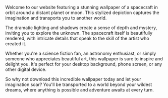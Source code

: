 <!--
Write me content for website with wallpaper "A stylized depiction of a spacecraft in orbit around a distant planet or moon, with dramatic lighting and shadows."
-->

<!--font:Poppins-->

Welcome to our website featuring a stunning wallpaper of a spacecraft in orbit around a distant planet or moon. This stylized depiction captures the imagination and transports you to another world.

The dramatic lighting and shadows create a sense of depth and mystery, inviting you to explore the unknown. The spacecraft itself is beautifully rendered, with intricate details that speak to the skill of the artist who created it.

Whether you're a science fiction fan, an astronomy enthusiast, or simply someone who appreciates beautiful art, this wallpaper is sure to inspire and delight you. It's perfect for your desktop background, phone screen, or any other digital device.

So why not download this incredible wallpaper today and let your imagination soar? You'll be transported to a world beyond your wildest dreams, where anything is possible and adventure awaits at every turn.
